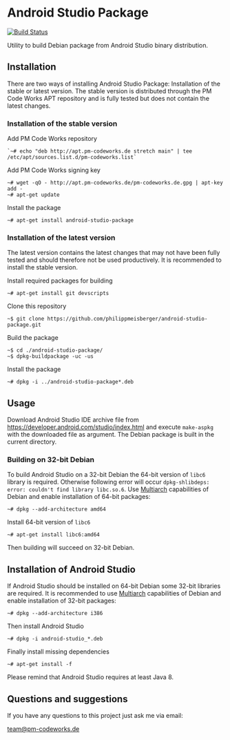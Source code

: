 Android Studio Package
======================

[![Build Status](https://travis-ci.org/philippmeisberger/android-studio-package.svg?branch=master)](https://travis-ci.org/philippmeisberger/android-studio-package)

Utility to build Debian package from Android Studio binary distribution.

Installation
------------

There are two ways of installing Android Studio Package: Installation of the stable or latest version. The stable version is distributed through the PM Code Works APT repository and is fully tested but does not contain the latest changes.

### Installation of the stable version

Add PM Code Works repository

    `~# echo "deb http://apt.pm-codeworks.de stretch main" | tee /etc/apt/sources.list.d/pm-codeworks.list`

Add PM Code Works signing key

    ~# wget -qO - http://apt.pm-codeworks.de/pm-codeworks.de.gpg | apt-key add -
    ~# apt-get update

Install the package

    ~# apt-get install android-studio-package

### Installation of the latest version

The latest version contains the latest changes that may not have been fully tested and should therefore not be used productively. It is recommended to install the stable version.

Install required packages for building

    ~# apt-get install git devscripts

Clone this repository

    ~$ git clone https://github.com/philippmeisberger/android-studio-package.git

Build the package

    ~$ cd ./android-studio-package/
    ~$ dpkg-buildpackage -uc -us

Install the package

    ~# dpkg -i ../android-studio-package*.deb

Usage
-----

Download Android Studio IDE archive file from <https://developer.android.com/studio/index.html> and execute `make-aspkg` with the downloaded file as argument. The Debian package is built in the current directory.

### Building on 32-bit Debian

To build Android Studio on a 32-bit Debian the 64-bit version of `libc6` library is required. Otherwise following error will occur `dpkg-shlibdeps: error: couldn't find library libc.so.6`. Use [Multiarch](https://wiki.debian.org/Multiarch/HOWTO) capabilities of Debian and enable installation of 64-bit packages:

    ~# dpkg --add-architecture amd64

Install 64-bit version of `libc6`

    ~# apt-get install libc6:amd64

Then building will succeed on 32-bit Debian.

Installation of Android Studio
------------------------------

If Android Studio should be installed on 64-bit Debian some 32-bit libraries are required. It is recommended to use [Multiarch](https://wiki.debian.org/Multiarch/HOWTO) capabilities of Debian and enable installation of 32-bit packages:

    ~# dpkg --add-architecture i386

Then install Android Studio

    ~# dpkg -i android-studio_*.deb

Finally install missing dependencies

    ~# apt-get install -f

Please remind that Android Studio requires at least Java 8.

Questions and suggestions
-------------------------

If you have any questions to this project just ask me via email:

<team@pm-codeworks.de>
